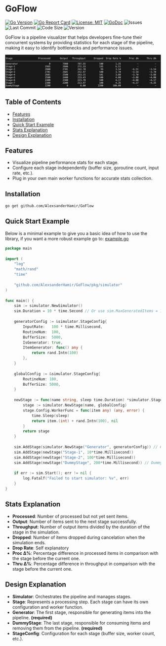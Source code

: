 # GoFlow

[![Go Version](https://img.shields.io/badge/Go-1.24%2B-blue)](https://golang.org)
[![Go Report Card](https://goreportcard.com/badge/github.com/AlexsanderHamir/GoFlow)](https://goreportcard.com/report/github.com/AlexsanderHamir/GoFlow)
[![License: MIT](https://img.shields.io/badge/License-MIT-yellow.svg)](https://opensource.org/licenses/MIT)
[![GoDoc](https://godoc.org/github.com/AlexsanderHamir/GoFlow?status.svg)](https://godoc.org/github.com/AlexsanderHamir/GoFlow/pkg/simulator)
![Issues](https://img.shields.io/github/issues/AlexsanderHamir/GoFlow)
![Last Commit](https://img.shields.io/github/last-commit/AlexsanderHamir/GoFlow)
![Code Size](https://img.shields.io/github/languages/code-size/AlexsanderHamir/GoFlow)
![Version](https://img.shields.io/github/v/tag/AlexsanderHamir/GoFlow?sort=semver)

GoFlow is a pipeline visualizer that helps developers fine-tune their concurrent systems by providing statistics for each stage of the pipeline, making it easy to identify bottlenecks and performance issues.

![Example Pipeline Visualization](example.png)

## Table of Contents

- [Features](#features)
- [Installation](#installation)
- [Quick Start Example](#quick-start-example)
- [Stats Explanation](#stats-explanation)
- [Design Explanation](#design-explanation)

## Features

- Visualize pipeline performance stats for each stage.
- Configure each stage independently (buffer size, goroutine count, input rate, etc.).
- Plug in your own main worker functions for accurate stats collection.

## Installation

```sh
go get github.com/AlexsanderHamir/GoFlow
```

## Quick Start Example

Below is a minimal example to give you a basic idea of how to use the library, if you want a more robust example go to: [example.go](code_example/example.go)

```go
package main

import (
	"log"
	"math/rand"
	"time"

	"github.com/AlexsanderHamir/GoFlow/pkg/simulator"
)

func main() {
	sim := simulator.NewSimulator()
	sim.Duration = 10 * time.Second // Or use sim.MaxGeneratedItems = 10000

	generatorConfig := &simulator.StageConfig{
		InputRate:   100 * time.Millisecond,
		RoutineNum:  100,
		BufferSize:  5000,
		IsGenerator: true,
		ItemGenerator: func() any {
			return rand.Intn(100)
		},
	}

	globalConfig := &simulator.StageConfig{
		RoutineNum: 100,
		BufferSize: 5000,
	}

	newStage := func(name string, sleep time.Duration) *simulator.Stage {
		stage := simulator.NewStage(name, globalConfig)
		stage.Config.WorkerFunc = func(item any) (any, error) {
			time.Sleep(sleep)
			return item.(int) + rand.Intn(100), nil
		}
		return stage
	}

	sim.AddStage(simulator.NewStage("Generator", generatorConfig)) // Generator must be first
	sim.AddStage(newStage("Stage-1", 10*time.Millisecond))
	sim.AddStage(newStage("Stage-2", 100*time.Millisecond))
	sim.AddStage(newStage("DummyStage", 200*time.Millisecond)) // DummyStage must be last

	if err := sim.Start(); err != nil {
		log.Fatalf("Failed to start simulator: %v", err)
	}
}
```

## Stats Explanation

- **Processed**: Number of processed but not yet sent items.
- **Output**: Number of items sent to the next stage successfully.
- **Throughput**: Number of output items divided by the duration of the stage in the simulation.
- **Dropped**: Number of items dropped during cancelation when the simulation ends.
- **Drop Rate**: Self explanatory
- **Proc Δ%**: Percentage difference in processed items in comparison with the stage before the current one.
- **Thru Δ%**: Percentage difference in throughput in comparison with the stage before the current one.

## Design Explanation

- **Simulator**: Orchestrates the pipeline and manages stages.
- **Stage**: Represents a processing step. Each stage can have its own configuration and worker function.
- **Generator**: The first stage, responsible for generating items into the pipeline. **(required)**
- **DummyStage**: The last stage, responsible for consuming items and removing them from the pipeline. **(required)**
- **StageConfig**: Configuration for each stage (buffer size, worker count, etc.).
